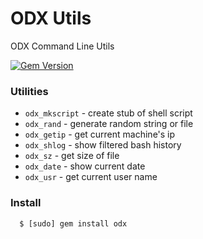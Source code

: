 # ODX Utils

ODX Command Line Utils

[![Gem Version](https://badge.fury.io/rb/odx.svg)](http://badge.fury.io/rb/odx)

### Utilities

- `odx_mkscript` - create stub of shell script
- `odx_rand` - generate random string or file
- `odx_getip` - get current machine's ip
- `odx_shlog` - show filtered bash history
- `odx_sz` - get size of file 
- `odx_date` - show current date
- `odx_usr` - get current user name

### Install

```
  $ [sudo] gem install odx
```
